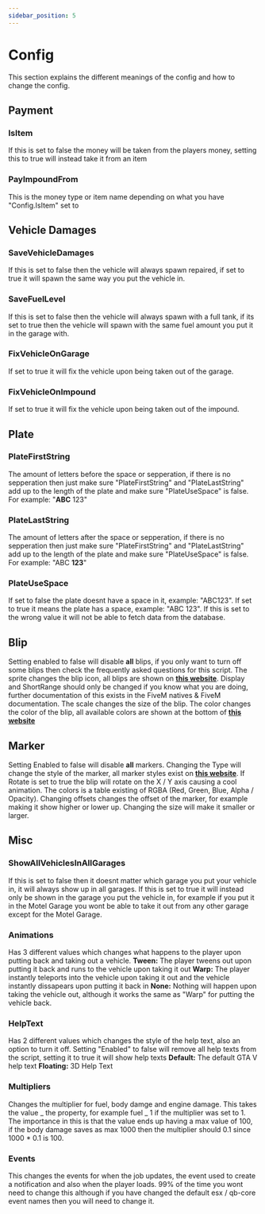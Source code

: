 ```yaml
---
sidebar_position: 5
---
```


# Config

This section explains the different meanings of the config and how to change the config.

## Payment

### IsItem

If this is set to false the money will be taken from the players money, setting this to true will instead take it from an item

### PayImpoundFrom

This is the money type or item name depending on what you have "Config.IsItem" set to

## Vehicle Damages

### SaveVehicleDamages

If this is set to false then the vehicle will always spawn repaired, if set to true it will spawn the same way you put the vehicle in.

### SaveFuelLevel

If this is set to false then the vehicle will always spawn with a full tank, if its set to true then the vehicle will spawn with the same fuel amount you put it in the garage with.

### FixVehicleOnGarage

If set to true it will fix the vehicle upon being taken out of the garage.

### FixVehicleOnImpound

If set to true it will fix the vehicle upon being taken out of the impound.

## Plate

### PlateFirstString

The amount of letters before the space or sepperation, if there is no sepperation then just make sure "PlateFirstString" and "PlateLastString" add up to the length of the plate and make sure "PlateUseSpace" is false. For example: "**ABC** 123"

### PlateLastString

The amount of letters after the space or sepperation, if there is no sepperation then just make sure "PlateFirstString" and "PlateLastString" add up to the length of the plate and make sure "PlateUseSpace" is false.
For example: "ABC **123**"

### PlateUseSpace

If set to false the plate doesnt have a space in it, example: "ABC123".
If set to true it means the plate has a space, example: "ABC 123".
If this is set to the wrong value it will not be able to fetch data from the database.

## Blip

Setting enabled to false will disable **all** blips, if you only want to turn off some blips then check the frequently asked questions for this script. The sprite changes the blip icon, all blips are shown on [**this website**](https://docs.fivem.net/docs/game-references/blips/). Display and ShortRange should only be changed if you know what you are doing, further documentation of this exists in the FiveM natives & FiveM documentation. The scale changes the size of the blip. The color changes the color of the blip, all available colors are shown at the bottom of [**this website**](https://docs.fivem.net/docs/game-references/blips/)

## Marker

Setting Enabled to false will disable **all** markers. Changing the Type will change the style of the marker, all marker styles exist on [**this website**](https://docs.fivem.net/docs/game-references/markers/). If Rotate is set to true the blip will rotate on the X / Y axis causing a cool animation. The colors is a table existing of RGBA (Red, Green, Blue, Alpha / Opacity). Changing offsets changes the offset of the marker, for example making it show higher or lower up. Changing the size will make it smaller or larger.

## Misc

### ShowAllVehiclesInAllGarages

If this is set to false then it doesnt matter which garage you put your vehicle in, it will always show up in all garages. If this is set to true it will instead only be shown in the garage you put the vehicle in, for example if you put it in the Motel Garage you wont be able to take it out from any other garage except for the Motel Garage.

### Animations

Has 3 different values which changes what happens to the player upon putting back and taking out a vehicle.
**Tween:** The player tweens out upon putting it back and runs to the vehicle upon taking it out
**Warp:** The player instantly teleports into the vehicle upon taking it out and the vehicle instantly dissapears upon putting it back in
**None:** Nothing will happen upon taking the vehicle out, although it works the same as "Warp" for putting the vehicle back.

### HelpText

Has 2 different values which changes the style of the help text, also an option to turn it off.
Setting "Enabled" to false will remove all help texts from the script, setting it to true it will show help texts
**Default:** The default GTA V help text
**Floating:** 3D Help Text

### Multipliers

Changes the multiplier for fuel, body damge and engine damage. This takes the value _ the property, for example fuel _ 1 if the multiplier was set to 1.
The importance in this is that the value ends up having a max value of 100, if the body damage saves as max 1000 then the multiplier should 0.1 since 1000 \* 0.1 is 100.

### Events

This changes the events for when the job updates, the event used to create a notification and also when the player loads.
99% of the time you wont need to change this although if you have changed the default esx / qb-core event names then you will need to change it.

